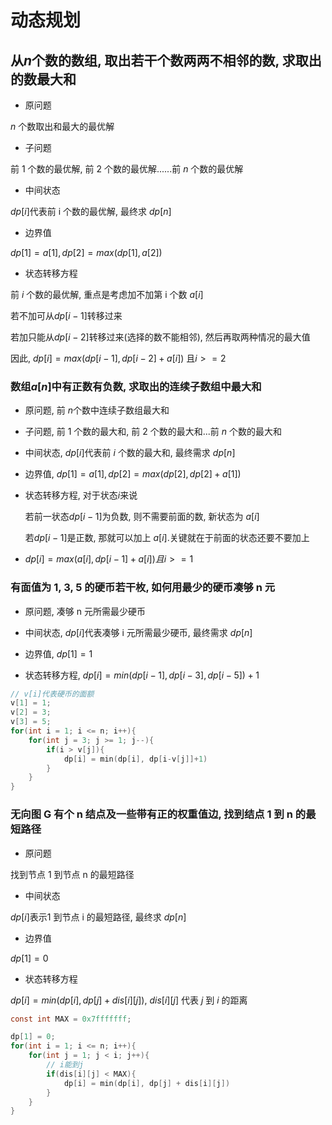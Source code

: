 <!--
 * @Description: 
 * @Version: 1.0
 * @Author: DaLao
 * @Email: dalao@xxx.com
 * @Date: 2021-10-06 13:11:32
 * @LastEditors: Please set LastEditors
 * @LastEditTime: 2023-10-28 19:29:01
-->

# 动态规划

## 从$n$个数的数组, 取出若干个数两两不相邻的数, 求取出的数最大和

- 原问题

$n$ 个数取出和最大的最优解

- 子问题

前 $1$ 个数的最优解, 前 $2$ 个数的最优解......前 $n$ 个数的最优解

- 中间状态

$dp[i]$代表前 i 个数的最优解, 最终求 $dp[n]$

- 边界值

$dp[1] = a[1], dp[2] = max(dp[1], a[2])$

- 状态转移方程

前 $i$ 个数的最优解, 重点是考虑加不加第 i 个数 $a[i]$

若不加可从$dp[i-1]$转移过来

若加只能从$dp[i-2]$转移过来(选择的数不能相邻), 然后再取两种情况的最大值

因此, $dp[i] = max( dp[i-1], dp[i-2]+a[i])$ 且$i>=2$


### 数组$a[n]$中有正数有负数, 求取出的连续子数组中最大和

- 原问题, 前 $n$个数中连续子数组最大和

- 子问题, 前 $1$ 个数的最大和, 前 $2$ 个数的最大和...前 $n$ 个数的最大和

- 中间状态, $dp[i]$代表前 $i$ 个数的最大和, 最终需求 $dp[n]$

- 边界值, $dp[1] = a[1], dp[2] = max(dp[2], dp[2]+a[1])$

- 状态转移方程, 对于状态$i$来说

    若前一状态$dp[i-1]$为负数, 则不需要前面的数, 新状态为 $a[i]$

    若$dp[i-1]$是正数, 那就可以加上 $a[i]$.关键就在于前面的状态还要不要加上

- $dp[i]=max( a[i], dp[i-1]+a[i]) 且 i>=1$

### 有面值为 1, 3, 5 的硬币若干枚, 如何用最少的硬币凑够 n 元

- 原问题, 凑够 n 元所需最少硬币

- 中间状态, $dp[i]$代表凑够 i 元所需最少硬币, 最终需求 $dp[n]$

- 边界值, $dp[1] = 1$

- 状态转移方程, $dp[i] = min(dp[i-1], dp[i-3], dp[i-5]) + 1$

```c
// v[i]代表硬币的面额
v[1] = 1;
v[2] = 3;
v[3] = 5;
for(int i = 1; i <= n; i++){
    for(int j = 3; j >= 1; j--){
        if(i > v[j]){
            dp[i] = min(dp[i], dp[i-v[j]]+1)
        }
    }
}
```

### 无向图 G 有个 n 结点及一些带有正的权重值边, 找到结点 1 到 n 的最短路径

- 原问题

找到节点 1 到节点 n 的最短路径

- 中间状态

$dp[i]$表示1 到节点 i 的最短路径, 最终求 $dp[n]$

- 边界值

$dp[1] = 0$

- 状态转移方程

$dp[i] = min(dp[i], dp[j]+dis[i][j])$, $dis[i][j]$ 代表 $j$ 到 $i$ 的距离

```c
const int MAX = 0x7fffffff;

dp[1] = 0;
for(int i = 1; i <= n; i++){
    for(int j = 1; j < i; j++){
        // i能到j
        if(dis[i][j] < MAX){
            dp[i] = min(dp[i], dp[j] + dis[i][j])
        }
    }
}
```

